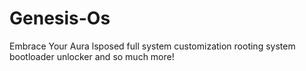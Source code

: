 # Genesis-Os
Embrace Your Aura lsposed full system customization rooting system bootloader unlocker and so much more!
